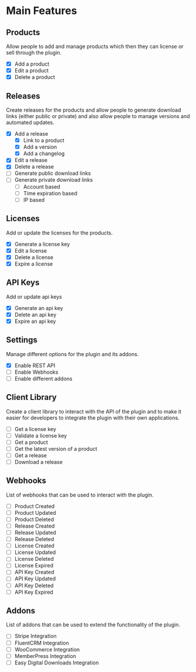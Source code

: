 # Main Features

## Products

Allow people to add and manage products which then they can license or sell through the plugin.

- [x] Add a product
- [x] Edit a product
- [x] Delete a product

## Releases

Create releases for the products and allow people to generate download links (either public or private) and also allow people to manage versions and automated updates.

- [x] Add a release
  - [x] Link to a product
  - [x] Add a version
  - [x] Add a changelog
- [x] Edit a release
- [x] Delete a release
- [ ] Generate public download links
- [ ] Generate private download links
  - [ ] Account based
  - [ ] Time expiration based
  - [ ] IP based

## Licenses

Add or update the licenses for the products.

- [x] Generate a license key
- [x] Edit a license
- [x] Delete a license
- [x] Expire a license

## API Keys

Add or update api keys

- [x] Generate an api key
- [x] Delete an api key
- [x] Expire an api key

## Settings

Manage different options for the plugin and its addons.

- [x] Enable REST API
- [ ] Enable Webhooks
- [ ] Enable different addons

## Client Library

Create a client library to interact with the API of the plugin and to make it easier for developers to integrate the plugin with their own applications.

- [ ] Get a license key
- [ ] Validate a license key
- [ ] Get a product
- [ ] Get the latest version of a product
- [ ] Get a release
- [ ] Download a release

## Webhooks

List of webhooks that can be used to interact with the plugin.

- [ ] Product Created
- [ ] Product Updated
- [ ] Product Deleted
- [ ] Release Created
- [ ] Release Updated
- [ ] Release Deleted
- [ ] License Created
- [ ] License Updated
- [ ] License Deleted
- [ ] License Expired
- [ ] API Key Created
- [ ] API Key Updated
- [ ] API Key Deleted
- [ ] API Key Expired

## Addons

List of addons that can be used to extend the functionality of the plugin.

- [ ] Stripe Integration
- [ ] FluentCRM Integration
- [ ] WooCommerce Integration
- [ ] MemberPress Integration
- [ ] Easy Digital Downloads Integration

